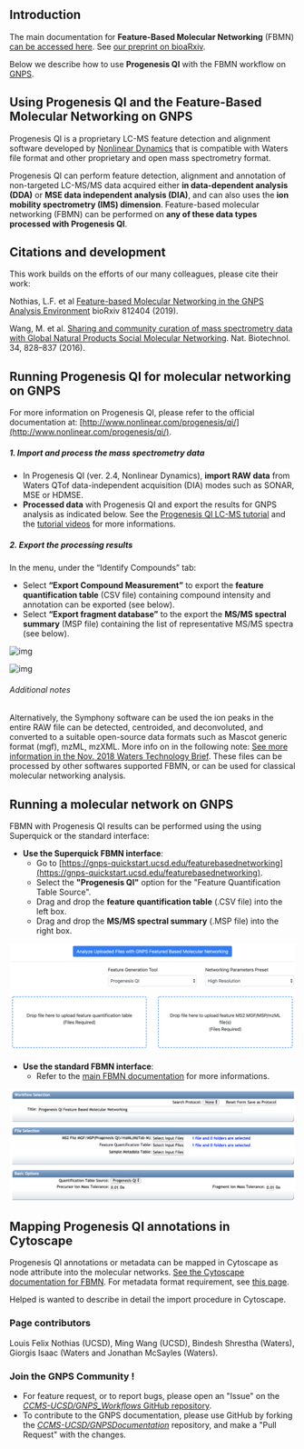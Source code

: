 ## Introduction

The main documentation for **Feature-Based Molecular Networking** (FBMN) [can be accessed here](featurebasedmolecularnetworking.md). See [our preprint on bioaRxiv](https://www.biorxiv.org/content/10.1101/812404v1).

Below we describe how to use **Progenesis QI** with the FBMN workflow on [GNPS](http://gnps.ucsd.edu).

## Using Progenesis QI and the Feature-Based Molecular Networking on GNPS

Progenesis QI is a proprietary LC-MS feature detection and alignment software developed by [Nonlinear Dynamics](http://www.nonlinear.com/progenesis/qi/) that is compatible with Waters file format and other proprietary and open mass spectrometry format.

Progenesis QI can perform feature detection, alignment and annotation of non-targeted LC-MS/MS data acquired either **in data-dependent analysis (DDA)** or **MSE data independent analysis (DIA)**, and can also uses the **ion mobility spectrometry (IMS) dimension**. Feature-based molecular networking (FBMN) can be performed on **any of these data types processed with Progenesis QI**.


## Citations and development

This work builds on the efforts of our many colleagues, please cite their work: 

Nothias, L.F. et al [Feature-based Molecular Networking in the GNPS Analysis Environment](https://www.biorxiv.org/content/10.1101/812404v1) bioRxiv 812404 (2019).

Wang, M. et al. [Sharing and community curation of mass spectrometry data with Global Natural Products Social Molecular Networking](https://doi.org/10.1038/nbt.3597). Nat. Biotechnol. 34, 828–837 (2016).


## Running Progenesis QI for molecular networking on GNPS

For more information on Progenesis QI, please refer to the official documentation at: [http://www.nonlinear.com/progenesis/qi/](http://www.nonlinear.com/progenesis/qi/).

##### 1. Import and process the mass spectrometry data
- In Progenesis QI (ver. 2.4, Nonlinear Dynamics), **import RAW data** from Waters QTof data-independent acquisition (DIA) modes such as SONAR, MSE or HDMSE. 
- **Processed data** with Progenesis QI and export the results for GNPS analysis as indicated below. See the [Progenesis QI LC-MS tutorial](http://www.nonlinear.com/products/progenesis/lc-ms/tutorial/) and the [tutorial videos](https://www.youtube.com/watch?v=hurottpvEO8&list=PLKkdMSX1HQ-UD8WVe9T9pcEWMzyw20FUi) for more informations.

##### 2. Export the processing results

In the menu, under the “Identify Compounds” tab:

- Select **“Export Compound Measurement”** to export the **feature quantification table** (CSV file) containing compound intensity and annotation can be exported (see below).
- Select **“Export fragment database”** to the export the **MS/MS spectral summary** (MSP file) containing the list of representative MS/MS spectra (see below).

![img](img/featurebasedmolecularnetworking/progenesis_3.png)

![img](img/featurebasedmolecularnetworking/progenesis_4.png)


###### Additional notes
Alternatively, the Symphony software can be used the ion peaks in the entire RAW file can be detected, centroided, and deconvoluted, and converted to a suitable open-source data formats such as Mascot generic format (mgf), mzML, mzXML. More info on in the following note: [See more information in the Nov. 2018 Waters Technology Brief](https://www.waters.com/webassets/cms/library/docs/720006415en.pdf). These files can be processed by other softwares supported FBMN, or can be used for classical molecular networking analysis. 


## Running a molecular network on GNPS

FBMN with Progenesis QI results can be performed using the using Superquick or the standard interface:

- **Use the Superquick FBMN interface**: 
	- Go to [https://gnps-quickstart.ucsd.edu/featurebasednetworking](https://gnps-quickstart.ucsd.edu/featurebasednetworking).
	- Select the **"Progenesis QI"** option for the "Feature Quantification Table Source".
	- Drag and drop the **feature quantification table** (.CSV file) into the left box.
	- Drag and drop the **MS/MS spectral summary** (.MSP file) into the right box.
	  

![img](img/featurebasedmolecularnetworking/quickstart_progenesis_5.png)

- **Use the standard FBMN interface**:
	-	Refer to the [main FBMN documentation](featurebasedmolecularnetworking.md) for more informations.

![img](img/featurebasedmolecularnetworking/standard_progenesis_6.png)

## Mapping Progenesis QI annotations in Cytoscape
Progenesis QI annotations or metadata can be mapped in Cytoscape as node attribute into the molecular networks. [See the Cytoscape documentation for FBMN](featurebasedmolecularnetworking-cytoscape.md). For metadata format requirement, see [this page](metadata.md).

Helped is wanted to describe in detail the import procedure in Cytoscape.


### Page contributors
Louis Felix Nothias (UCSD), Ming Wang (UCSD), Bindesh Shrestha (Waters), Giorgis Isaac (Waters and Jonathan McSayles (Waters).

### Join the GNPS Community !

- For feature request, or to report bugs, please open an "Issue" on the [*CCMS-UCSD/GNPS_Workflows* GitHub repository](https://github.com/CCMS-UCSD/GNPS_Workflows).
- To contribute to the GNPS documentation, please use GitHub by forking the [*CCMS-UCSD/GNPSDocumentation*](https://github.com/CCMS-UCSD/GNPSDocumentation) repository, and make a "Pull Request" with the changes.
